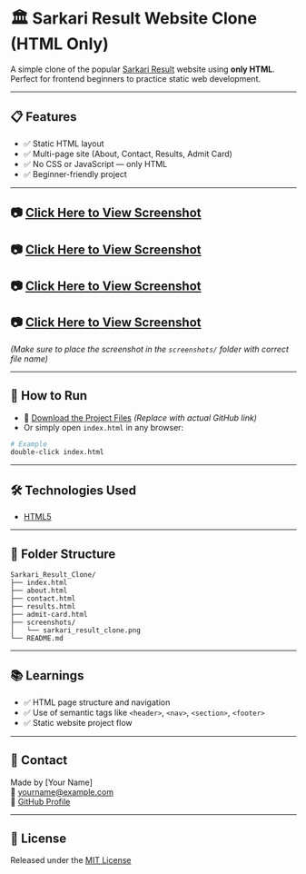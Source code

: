 # 🏛️ Sarkari Result Website Clone (HTML Only)

A simple clone of the popular [Sarkari Result](https://www.sarkariresult.com/) website using **only HTML**. Perfect for frontend beginners to practice static web development.

---

## 📋 Features

- ✅ Static HTML layout  
- ✅ Multi-page site (About, Contact, Results, Admit Card)  
- ✅ No CSS or JavaScript — only HTML  
- ✅ Beginner-friendly project

---

## 📷 [Click Here to View Screenshot](assets/img1.png)
## 📷 [Click Here to View Screenshot](assets/img2.png)
## 📷 [Click Here to View Screenshot](assets/img3.png)
## 📷 [Click Here to View Screenshot](assets/img4.png)


*(Make sure to place the screenshot in the `screenshots/` folder with correct file name)*

---

## 🚀 How to Run

- 🔗 [Download the Project Files](https://github.com/your-github-username/sarkari-result-clone/archive/refs/heads/main.zip) *(Replace with actual GitHub link)*  
- Or simply open `index.html` in any browser:

```bash
# Example
double-click index.html
```

---

## 🛠️ Technologies Used

- [HTML5](https://developer.mozilla.org/en-US/docs/Web/HTML)

---

## 📂 Folder Structure

```
Sarkari_Result_Clone/
├── index.html
├── about.html
├── contact.html
├── results.html
├── admit-card.html
├── screenshots/
│   └── sarkari_result_clone.png
└── README.md
```

---

## 📚 Learnings

- ✅ HTML page structure and navigation  
- ✅ Use of semantic tags like `<header>`, `<nav>`, `<section>`, `<footer>`  
- ✅ Static website project flow

---

## 📩 Contact

Made by [Your Name]  
📧 [yourname@example.com](mailto:yourname@example.com)  
🔗 [GitHub Profile](https://github.com/your-github-link)

---

## 📄 License

Released under the [MIT License](LICENSE)
